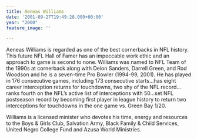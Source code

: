 ```yaml
---
title: Aeneas Williams
date: '2001-09-27T19:49:28.000+00:00'
year: "2000"
feature_image: ''

---
```

Aeneas Williams is regarded as one of the best cornerbacks in NFL history. This future NFL Hall of Famer has an impeccable work ethic and an approach to game is second to none. Williams was named to NFL Team of the 1990s at cornerback along with Deion Sanders, Darrell Green, and Rod Woodson and he is a seven-time Pro Bowler (1994-99, 2001). He has played in 176 consecutive games, including 173 consecutive starts…has eight career interception returns for touchdowns, two shy of the NFL record…ranks fourth on the NFL’s active list of interceptions with 50…set NFL postseason record by becoming first player in league history to return two interceptions for touchdowns in the one game vs. Green Bay 1/20.

Williams is a licensed minister who devotes his time, energy and resources to the Boys & Girls Club, Salvation Army, Black Family & Child Services, United Negro College Fund and Azusa World Ministries.